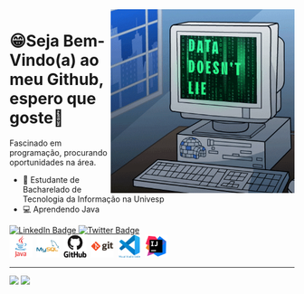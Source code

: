 <img src=  "giphy (3).gif" width=  "325px" align="right">

# 😁Seja Bem-Vindo(a) ao meu Github, espero que goste🫰
Fascinado em programação, procurando oportunidades na área.
- 🎲 Estudante de Bacharelado de Tecnologia da Informação na Univesp
- 💻 Aprendendo Java
<!-- 👨‍💻 Aprendendo Back End -->
<div id="badges">
  <a href = "https://www.linkedin.com/in/rafael-praxedes-zorzo-78a64a184/">
    <img src="https://img.shields.io/badge/LinkedIn-blue?style=for-the-badge&logo=linkedin&logoColor=white" alt="LinkedIn Badge"/>
  </a>
  <a href="">
  <img src="https://img.shields.io/badge/Twitter-blue?style=for-the-badge&logo=twitter&logoColor=white" alt="Twitter Badge"/>
  </a>
</div>
<div>
  <img src="https://github.com/devicons/devicon/blob/master/icons/java/java-original-wordmark.svg" title="Java" alt="Java" width="40" height="40"/>&nbsp;
  <img src="https://github.com/devicons/devicon/blob/master/icons/mysql/mysql-original-wordmark.svg" title="MySQL" alt="MySQl" width="40" height="40"/>&nbsp;
  <img src="https://github.com/devicons/devicon/blob/master/icons/github/github-original-wordmark.svg" title="Github" alt="Github" width="40" height="40"/>&nbsp;
  <img src="https://github.com/devicons/devicon/blob/master/icons/git/git-original-wordmark.svg" title="Git" alt="Git" width="40" height="40"/>&nbsp;
  <img src="https://github.com/devicons/devicon/blob/master/icons/vscode/vscode-original-wordmark.svg" title="VSC" alt="MySQl" width="40" height="40"/>&nbsp;
  <img src="https://github.com/devicons/devicon/blob/master/icons/intellij/intellij-original.svg" title="Intelij" alt="InteliJ" width="40" height="40"/>&nbsp;
  
</div>

---

<div>
<img height = "150em"  src="https://github-readme-stats.vercel.app/api/top-langs/?username=RafaelZorzo&show_icons=true&theme=blue_navy&count_private=true"/>
<img height = "200em"  src="https://github-readme-stats.vercel.app/api?username=RafaelZorzo&show_icons=true&show_icons=true&theme=blue_navy&count_private=true" />
</div>
